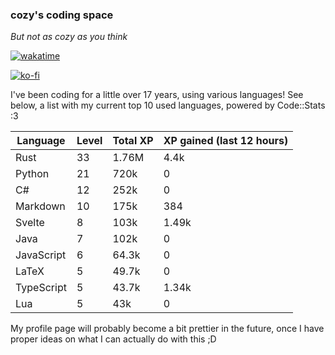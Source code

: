 ### cozy's coding space
*But not as cozy as you think*

[![wakatime](https://wakatime.com/badge/user/c0ba07bb-3421-41be-bd1a-d611e670f250.svg)](https://wakatime.com/@c0ba07bb-3421-41be-bd1a-d611e670f250)

[![ko-fi](https://ko-fi.com/img/githubbutton_sm.svg)](https://ko-fi.com/J3J75ITL4)

I've been coding for a little over 17 years, using various languages! See below, a list with my current top 10 used languages, powered by Code::Stats :3
    
| Language | Level | Total XP | XP gained (last 12 hours) |
| --- | --- | --- | --- |
| Rust | 33 | 1.76M | 4.4k |
| Python | 21 | 720k | 0 |
| C# | 12 | 252k | 0 |
| Markdown | 10 | 175k | 384 |
| Svelte | 8 | 103k | 1.49k |
| Java | 7 | 102k | 0 |
| JavaScript | 6 | 64.3k | 0 |
| LaTeX | 5 | 49.7k | 0 |
| TypeScript | 5 | 43.7k | 1.34k |
| Lua | 5 | 43k | 0 |
    
My profile page will probably become a bit prettier in the future, once I have proper ideas on what I can actually do with this ;D